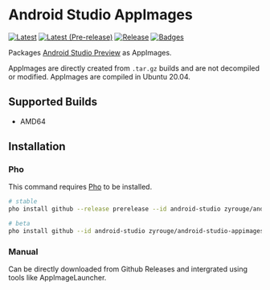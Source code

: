 # Android Studio AppImages

[![Latest](https://img.shields.io/endpoint?url=https%3A%2F%2Fraw.githubusercontent.com%2Fzyrouge%2Fandroid-studio-appimages%2Fdist-badges%2Fbadge-latest.json)](https://github.com/zyrouge/android-studio-appimages/releases/latest)
[![Latest (Pre-release)](https://img.shields.io/endpoint?url=https%3A%2F%2Fraw.githubusercontent.com%2Fzyrouge%2Fandroid-studio-appimages%2Fdist-badges%2Fbadge-prerelease.json)](https://github.com/zyrouge/android-studio-appimages/releases)
[![Release](https://github.com/zyrouge/android-studio-appimages/actions/workflows/release.yml/badge.svg)](https://github.com/zyrouge/android-studio-appimages/actions/workflows/release.yml)
[![Badges](https://github.com/zyrouge/android-studio-appimages/actions/workflows/badges.yml/badge.svg)](https://github.com/zyrouge/android-studio-appimages/actions/workflows/badges.yml)

Packages [Android Studio Preview](https://developer.android.com/studio/preview) as AppImages.

AppImages are directly created from `.tar.gz` builds and are not decompiled or modified. AppImages are compiled in Ubuntu 20.04.

## Supported Builds

-   AMD64

## Installation

### Pho

This command requires [Pho](https://github.com/zyrouge/pho) to be installed.

```bash
# stable
pho install github --release prerelease --id android-studio zyrouge/android-studio-appimages

# beta
pho install github --id android-studio zyrouge/android-studio-appimages
```

### Manual

Can be directly downloaded from Github Releases and intergrated using tools like AppImageLauncher.
